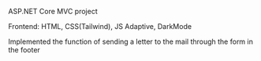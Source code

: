 ASP.NET Core MVC project

Frontend: HTML, CSS(Tailwind), JS
Adaptive, DarkMode

Implemented the function of sending a letter to the mail through the form in the footer